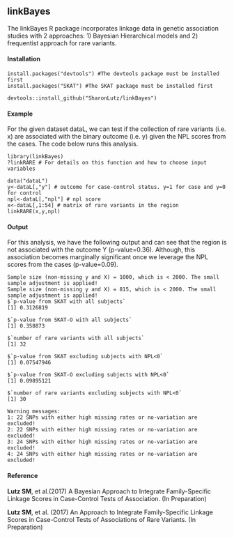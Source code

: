 ## linkBayes

The linkBayes R package incorporates linkage data in genetic association studies with 2 approaches: 1) Bayesian Hierarchical models and 2) frequentist approach for rare variants. 

#### Installation
```
install.packages("devtools") #The devtools package must be installed first
install.packages("SKAT") #The SKAT package must be installed first

devtools::install_github("SharonLutz/linkBayes")
```
#### Example
For the given dataset dataL, we can test if the collection of rare variants (i.e. x) are associated with the binary outcome (i.e. y) given the NPL scores from the cases. The code below runs this analysis.
```
library(linkBayes)
?linkRARE # For details on this function and how to choose input variables

data("dataL")
y<-dataL[,"y"] # outcome for case-control status. y=1 for case and y=0 for control
npl<-dataL[,"npl"] # npl score
x<-dataL[,1:54] # matrix of rare variants in the region
linkRARE(x,y,npl)
```

#### Output
For this analysis, we have the following output and can see that the region is not associated with the outcome Y (p-value=0.36). Although, this association becomes marginally significant once we leverage the NPL scores from the cases (p-value=0.09).
```
Sample size (non-missing y and X) = 1000, which is < 2000. The small sample adjustment is applied!
Sample size (non-missing y and X) = 815, which is < 2000. The small sample adjustment is applied!
$`p-value from SKAT with all subjects`
[1] 0.3126819

$`p-value from SKAT-O with all subjects`
[1] 0.358873

$`number of rare variants with all subjects`
[1] 32

$`p-value from SKAT excluding subjects with NPL<0`
[1] 0.07547946

$`p-value from SKAT-O excluding subjects with NPL<0`
[1] 0.09895121

$`number of rare variants excluding subjects with NPL<0`
[1] 30

Warning messages:
1: 22 SNPs with either high missing rates or no-variation are excluded! 
2: 22 SNPs with either high missing rates or no-variation are excluded! 
3: 24 SNPs with either high missing rates or no-variation are excluded! 
4: 24 SNPs with either high missing rates or no-variation are excluded! 
```
#### Reference
**Lutz SM**, et al.(2017) A Bayesian Approach to Integrate Family-Specific Linkage Scores in Case-Control Tests of Association. (In Preparation)

**Lutz SM**, et al. (2017) An Approach to Integrate Family-Specific Linkage Scores in Case-Control Tests of Associations of Rare Variants. (In Preparation) 


